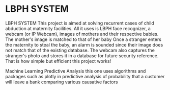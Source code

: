 # LBPH SYSTEM
LBPH SYSTEM
This project is aimed at solving recurrent cases of child abduction at maternity facilities.
All it uses is LBPH face recognizer, a webcam (or IP Webcam), images of mothers and their respective babies.
The mother's image is matched to that of her baby
Once a stranger enters the maternity to steal the baby, an alarm is sounded since their image does not match that of the existing database.
The webcam also captures the stranger's photo and stores it in a database for future security reference.
That is how simple but efficient this project works!


Machine Learning Predictive Analysis
this one uses algorithms and packages such as plotly in predictive analysis of probability that a customer will leave a bank comparing various causative factors
